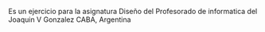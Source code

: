 Es un ejercicio para la asignatura Diseño del Profesorado de informatica del Joaquin V Gonzalez CABA, Argentina
